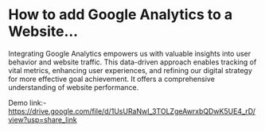 # How to add Google Analytics to a Website...
Integrating Google Analytics empowers us with valuable insights into user behavior and website traffic. This data-driven approach enables tracking of vital metrics, enhancing user experiences, and refining our digital strategy for more effective goal achievement. It offers a comprehensive understanding of website performance.

Demo link:-https://drive.google.com/file/d/1UsURaNwI_3TOLZgeAwrxbQDwK5UE4_rD/view?usp=share_link

